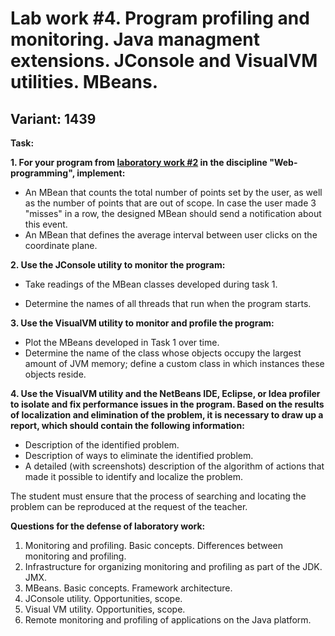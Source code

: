 # Lab work #4. Program profiling and monitoring. Java managment extensions. JConsole and VisualVM utilities. MBeans.
## Variant: 1439

**Task:**

**1. For your program from [laboratory work #2](https://github.com/nesterrovv/web-programming/lab2) in the discipline "Web-programming", implement:**

* An MBean that counts the total number of points set by the user, as well as the number of points that are out of scope. In case the user made 3 "misses" in a row, the designed MBean should send a notification about this event.
* An MBean that defines the average interval between user clicks on the coordinate plane.

**2. Use the JConsole utility to monitor the program:**

* Take readings of the MBean classes developed during task 1.

* Determine the names of all threads that run when the program starts.

**3. Use the VisualVM utility to monitor and profile the program:**

* Plot the MBeans developed in Task 1 over time.
* Determine the name of the class whose objects occupy the largest amount of JVM memory; define a custom class in which instances these objects reside.

**4. Use the VisualVM utility and the NetBeans IDE, Eclipse, or Idea profiler to isolate and fix performance issues in the program. Based on the results of localization and elimination of the problem, it is necessary to draw up a report, which should contain the following information:**

* Description of the identified problem.
* Description of ways to eliminate the identified problem.
* A detailed (with screenshots) description of the algorithm of actions that made it possible to identify and localize the problem.

The student must ensure that the process of searching and locating the problem can be reproduced at the request of the teacher.

**Questions for the defense of laboratory work:**
1. Monitoring and profiling. Basic concepts. Differences between monitoring and profiling.
2. Infrastructure for organizing monitoring and profiling as part of the JDK. JMX.
3. MBeans. Basic concepts. Framework architecture.
4. JConsole utility. Opportunities, scope.
5. Visual VM utility. Opportunities, scope.
6. Remote monitoring and profiling of applications on the Java platform.
